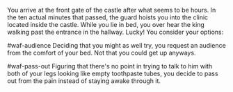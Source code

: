 You arrive at the front gate of the castle after what seems to be hours. In the ten actual minutes that passed, the guard hoists you into the clinic located inside the castle. While you lie in bed, you over hear the king walking past the entrance in the hallway. Lucky! You consider your options:

#waf-audience
Deciding that you might as well try, you request an audience from the comfort of your bed. Not that you could get up anyways.

#waf-pass-out
Figuring that there's no point in trying to talk to him with both of your legs looking like empty toothpaste tubes, you decide to pass out from the pain instead of staying awake through it.
